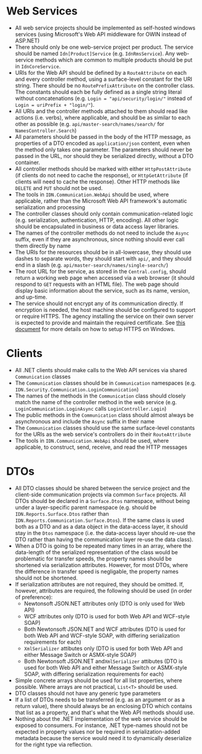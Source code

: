 <!-- TITLE: Web API Standards -->
<!-- SUBTITLE: Conventions to be followed in all Web API service projects -->

# Web Services
- All web service projects should be implemented as self-hosted windows services (using Microsoft's Web API middleware for OWIN instead of ASP.NET)
- There should only be one web-service project per product.  The service should be named `Idn[Product]Service` (e.g. `IdnRmsService`).  Any web-service methods which are common to multiple products should be put in `IdnCoreService`.
- URIs for the Web API should be defined by a `RouteAttribute` on each and every controller method, using a surface-level constant for the URI string.  There should be no `RoutePrefixAttribute` on the controller class.  The constants should each be fully defined as a single string literal without concatenations (e.g. `Login = "api/security/login/"` instead of `Login = uriPrefix + "login/"`).
- All URIs and the controller methods attached to them should read like actions (i.e. verbs), where applicable, and should be as similar to each other as possible (e.g. `api/master-search/names/search/` for `NamesController.Search`)
- All parameters should be passed in the body of the HTTP message, as properties of a DTO encoded as `application/json` content, even when the method only takes one parameter.  The parameters should never be passed in the URL, nor should they be serialized directly, without a DTO container.
- All controller methods should be marked with either `HttpPostAttribute` (if clients do not need to cache the response), or `HttpGetAttribute` (if clients will need to cache the response).  Other HTTP methods like `DELETE` and `PUT` should not be used.
- The tools in `IDN.Communication.WebApi` should be used, where applicable, rather than the Microsoft Web API framework's automatic serialization and processing
- The controller classes should only contain communication-related logic (e.g. serialization, authentication, HTTP, encoding).  All other logic should be encapsulated in business or data access layer libraries.
- The names of the controller methods do not need to include the `Async` suffix, even if they are asynchronous, since nothing should ever call them directly by name
- The URIs for the resources should be in all-lowercase, they should use dashes to separate words, they should start with `api/`, and they should end in a slash (e.g. `api/master-search/names/single-search/`)
- The root URL for the service, as stored in the `Central.config`, should return a working web page when accessed via a web browser (it should respond to `GET` requests with an HTML file).  The web page should display basic information about the service, such as its name, version, and up-time.
- The service should not encrypt any of its communication directly.  If encryption is needed, the host machine should be configured to support or require HTTPS.  The agency installing the service on their own server is expected to provide and maintain the required certificate.  See [this document](configuring-self-hosted-web-api-services-to-use-https) for more details on how to setup HTTPS on Windows.

# Clients
- All .NET clients should make calls to the Web API services via shared `Communication` classes
- The `Communication` classes should be in `Communication` namespaces (e.g. `IDN.Security.Communication.LoginCommunication`)
- The names of the methods in the `Communication` class should closely match the name of the controller method in the web service (e.g. `LoginCommunication.LoginAsync` calls `LoginController.Login`)
- The public methods in the `Communication` class should almost always be asynchronous and include the `Async` suffix in their name
- The `Communication` classes should use the same surface-level constants for the URIs as the web service's controllers do in their `RouteAttribute`
-  The tools in `IDN.Communication.WebApi` should be used, where applicable, to construct, send, receive, and read the HTTP messages

# DTOs
- All DTO classes should be shared between the service project and the client-side communication projects via common `Surface` projects.  All DTOs should be declared in a `Surface.Dtos` namespace, without being under a layer-specific parent namespace (e.g. should be `IDN.Reports.Surface.Dtos` rather than `IDN.Reports.Communication.Surface.Dtos`).  If the same class is used both as a DTO and as a data object in the data-access layer, it should stay in the `Dtos` namespace (i.e. the data-access layer should re-use the DTO rather than having the communication layer re-use the data class).
- When a DTO is going to be repeated many times in an array, where the data-length of the serialized representation of the class would be problematic for transfer speeds, the property names should be shortened via serialization attributes.  However, for most DTOs, where the difference in transfer speed is negligable, the property names should not be shortened.
- If serialization attributes are not required, they should be omitted.  If, however, attributes are required, the following should be used (in order of preference):
	- Newtonsoft JSON.NET attributes only (DTO is only used for Web API)
	- WCF attributes only (DTO is used for both Web API and WCF-style SOAP)
	- Both Newtonsoft JSON.NET and WCF attributes (DTO is used for both Web API and WCF-style SOAP, with differing serialization requirements for each)
	- `XmlSerializer` attibutes only (DTO is used for both Web API and either Message Switch or ASMX-style SOAP)
	- Both Newtonsoft JSON.NET and`XmlSerializer` attibutes (DTO is used for both Web API and either Message Switch or ASMX-style SOAP, with differing serialization requirements for each)
- Simple concrete arrays should be used for all list properties, where possible.  Where arrays are not practical, `List<T>` should be used.
- DTO classes should not have any generic type parameters
- If a list of DTOs needs to be transferred (e.g. as an argument or as a return value), there should always be an enclosing DTO which contains that list as a property, and that's what the Web API methods should use.
- Nothing about the .NET implementation of the web service should be exposed to consumers.  For instance, .NET type-names should not be expected in property values nor be required in serialization-added metadata because the service would need it to dynamically deserialize for the right type via reflection.